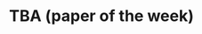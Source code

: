 ---
layout : null
title : "TBA (paper of the week)"
speaker : "Dalila Tamzalit"
start : "0930"
end : "1000"
---